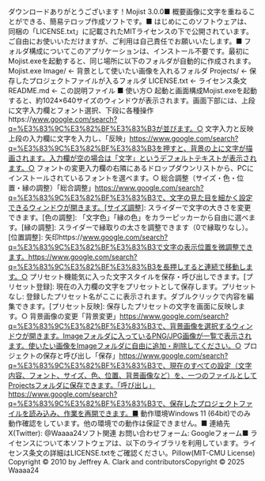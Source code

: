 ダウンロードありがとうございます！Mojist 3.0.0■ 概要画像に文字を重ねることができる、簡易テロップ作成ソフトです。■ はじめにこのソフトウェアは、同梱の「LICENSE.txt」に記載されたMITライセンスの下で公開されています。ご自由にお使いいただけますが、ご利用は自己責任でお願いいたします。■ フォルダ構成についてこのアプリケーションは、インストール不要です。最初にMojist.exeを起動すると、同じ場所に以下のフォルダが自動的に作成されます。Mojist.exe
Image/          ← 背景として使いたい画像を入れるフォルダ
Projects/       ← 保存したプロジェクトファイルが入るフォルダ
LICENSE.txt     ← ライセンス条文
README.md       ← この説明ファイル
■ 使い方○ 起動と画面構成Mojist.exeを起動すると、約1024×640サイズのウィンドウが表示されます。画面下部には、上段に文字入力欄とフォント選択、下段に各種操作https://www.google.com/search?q=%E3%83%9C%E3%82%BF%E3%83%B3が並びます。○ 文字入力と反映上段の入力欄に文字を入力し、「反映」https://www.google.com/search?q=%E3%83%9C%E3%82%BF%E3%83%B3を押すと、背景の上に文字が描画されます。入力欄が空の場合は「文字」というデフォルトテキストが表示されます。○ フォントの変更入力欄の右隣にあるドロップダウンリストから、PCにインストールされているフォントを選べます。○ 総合調整（サイズ・色・位置・縁の調整）「総合調整」https://www.google.com/search?q=%E3%83%9C%E3%82%BF%E3%83%B3で、文字の見た目を細かく設定できるウィンドウが開きます。[サイズ調整]: スライダーで文字の大きさを変更できます。[色の調整]: 「文字色」「縁の色」をカラーピッカーから自由に選べます。[縁の調整]: スライダーで縁取りの太さを調整できます（0で縁取りなし）。[位置調整]: 矢印https://www.google.com/search?q=%E3%83%9C%E3%82%BF%E3%83%B3で文字の表示位置を微調整できます。https://www.google.com/search?q=%E3%83%9C%E3%82%BF%E3%83%B3を長押しすると連続で移動します。○ プリセット機能気に入った文字スタイルを保存・呼び出しできます。[プリセット登録]: 現在の入力欄の文字をプリセットとして保存します。プリセットなし: 登録したプリセット名がここに表示されます。ダブルクリックで内容を編集できます。[プリセット反映]: 保存したプリセットの文字を画面に反映します。○ 背景画像の変更「背景変更」https://www.google.com/search?q=%E3%83%9C%E3%82%BF%E3%83%B3で、背景画像を選択するウィンドウが開きます。Imageフォルダに入っているPNG/JPG画像が一覧で表示されます。使いたい画像をImageフォルダに自由に追加・削除してください。○ プロジェクトの保存と呼び出し「保存」https://www.google.com/search?q=%E3%83%9C%E3%82%BF%E3%83%B3で、現在のすべての設定（文字内容、フォント、サイズ、色、位置、背景画像など）を、一つのファイルとしてProjectsフォルダに保存できます。「呼び出し」https://www.google.com/search?q=%E3%83%9C%E3%82%BF%E3%83%B3で、保存したプロジェクトファイルを読み込み、作業を再開できます。■ 動作環境Windows 11 (64bit)でのみ動作確認をしています。他の環境での動作は保証できません。■ 連絡先X(Twitter): @Waaaa24ソフト関連 お問い合わせフォーム: Googleフォーム■ ライセンスについて本ソフトウェアは、以下のライブラリを利用しています。ライセンス条文の詳細はLICENSE.txtをご確認ください。Pillow(MIT-CMU License) Copyright © 2010 by Jeffrey A. Clark and contributorsCopyright © 2025 Waaaa24